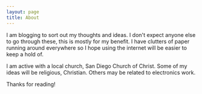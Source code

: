 ```yaml
---
layout: page
title: About
---
```


I am blogging to sort out my thoughts and ideas.  I don't expect anyone else to go through these, this is mostly for my benefit.  I have clutters of paper running around everywhere so I hope using the internet will be easier to keep a hold of.

I am active with a local church, San Diego Church of Christ.  Some of my ideas will be religious, Christian.  Others may be related to electronics work.

Thanks for reading!
